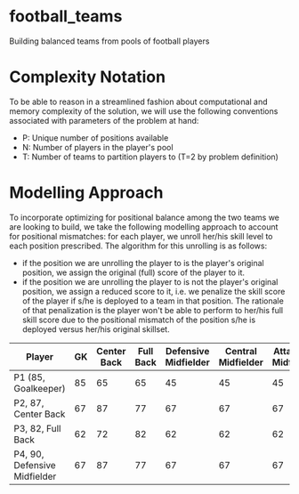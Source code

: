# football_teams
Building balanced teams from pools of football players

# Complexity Notation

To be able to reason in a streamlined fashion about computational and memory complexity of the solution, we will use the following conventions associated with parameters of the problem at hand:

- P: Unique number of positions available
- N: Number of players in the player's pool
- T: Number of teams to partition players to (T=2 by problem definition)

# Modelling Approach

To incorporate optimizing for positional balance among the two teams we are looking to build, we take the following modelling approach to account for positional mismatches: for each player, we unroll her/his skill level to each position prescribed. The algorithm for this unrolling is as follows:
- if the position we are unrolling the player to is the player's original position, we assign the original (full) score of the player to it.
- if the position we are unrolling the player to is not the player's original position, we assign a reduced score to it, i.e. we penalize the skill score of the player if s/he is deployed to a team in that position. The rationale of that penalization is the player won't be able to perform to her/his full skill score due to the positional mismatch of the position s/he is deployed versus her/his original skillset.




| Player   | GK | Center Back | Full Back | Defensive Midfielder |  Central Midfielder |  Attacking Midfielder | Winger | Forward |
| -------- | -------  | -------  |  -------  |  -------  |  -------  |  -------  |  -------  |  -------  |
| P1 (85, Goalkeeper)  |   85   |   65   |   65   |  45   |   45   |   45   |   25   |   25   |   25   |
| P2, 87, Center Back  |   67   |   87   |   77   |  67   |   67   |   67   |   47   |   47   |   47   |
| P3, 82, Full Back    |   62   |   72   |   82   |  62   |   62   |   62   |   42   |   42   |   42   |
| P4, 90, Defensive Midfielder  |   67   |   87   |   77   |  67   |   67   |   67   |   47   |   47   |   47   |


